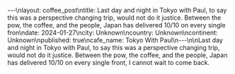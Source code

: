 ---\nlayout: coffee_post\ntitle: Last day and night in Tokyo with Paul, to say this was a perspective changing trip, would not do it justice. Between the pow, the coffee, and the people, Japan has delivered 10/10 on every single fron\ndate: 2024-01-27\ncity: Unknown\ncountry: Unknown\ncontinent: Unknown\npublished: true\ncafe_name: Tokyo With Paul\n---\n\nLast day and night in Tokyo with Paul, to say this was a perspective changing trip, would not do it justice. Between the pow, the coffee, and the people, Japan has delivered 10/10 on every single front, I cannot wait to come back.